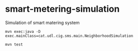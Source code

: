 # smart-metering-simulation
Simulation of smart matering system 

```
mvn exec:java -D exec.mainClass=cat.udl.cig.sms.main.NeighborhoodSimulation
```

```
mvn test
```